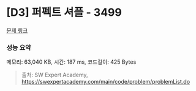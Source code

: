 # [D3] 퍼펙트 셔플 - 3499 

[문제 링크](https://swexpertacademy.com/main/code/problem/problemDetail.do?contestProbId=AWGsRbk6AQIDFAVW) 

### 성능 요약

메모리: 63,040 KB, 시간: 187 ms, 코드길이: 425 Bytes



> 출처: SW Expert Academy, https://swexpertacademy.com/main/code/problem/problemList.do